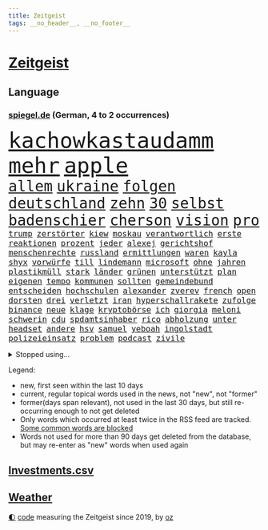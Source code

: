 ```yaml
---
title: Zeitgeist
tags: __no_header__, __no_footer__
---
```


# [Zeitgeist](https://oliz.io/zeitgeist/)

## Language

<h3><a href="https://www.spiegel.de" target="_blank">spiegel.de</a> (German, 4 to 2 occurrences)</h3>
<p style="font-family:monospace">
<span style="font-size:32pt"><a href="news_links.html#kachowkastaudamm" class="new">kachowkastaudamm</a></span>
<span style="font-size:32pt"><a href="news_links.html#mehr" class="current">mehr</a></span>
<span style="font-size:32pt"><a href="news_links.html#apple" class="current">apple</a></span>
<br>
<span style="font-size:22pt"><a href="news_links.html#allem" class="current">allem</a></span>
<span style="font-size:22pt"><a href="news_links.html#ukraine" class="current">ukraine</a></span>
<span style="font-size:22pt"><a href="news_links.html#folgen" class="current">folgen</a></span>
<span style="font-size:22pt"><a href="news_links.html#deutschland" class="current">deutschland</a></span>
<span style="font-size:22pt"><a href="news_links.html#zehn" class="current">zehn</a></span>
<span style="font-size:22pt"><a href="news_links.html#30" class="current">30</a></span>
<span style="font-size:22pt"><a href="news_links.html#selbst" class="current">selbst</a></span>
<span style="font-size:22pt"><a href="news_links.html#badenschier" class="new">badenschier</a></span>
<span style="font-size:22pt"><a href="news_links.html#cherson" class="current">cherson</a></span>
<span style="font-size:22pt"><a href="news_links.html#vision" class="current">vision</a></span>
<span style="font-size:22pt"><a href="news_links.html#pro" class="current">pro</a></span>
<br>
<span style="font-size:12pt"><a href="news_links.html#trump" class="current">trump</a></span>
<span style="font-size:12pt"><a href="news_links.html#zerstörter" class="new">zerstörter</a></span>
<span style="font-size:12pt"><a href="news_links.html#kiew" class="current">kiew</a></span>
<span style="font-size:12pt"><a href="news_links.html#moskau" class="current">moskau</a></span>
<span style="font-size:12pt"><a href="news_links.html#verantwortlich" class="current">verantwortlich</a></span>
<span style="font-size:12pt"><a href="news_links.html#erste" class="current">erste</a></span>
<span style="font-size:12pt"><a href="news_links.html#reaktionen" class="current">reaktionen</a></span>
<span style="font-size:12pt"><a href="news_links.html#prozent" class="current">prozent</a></span>
<span style="font-size:12pt"><a href="news_links.html#jeder" class="current">jeder</a></span>
<span style="font-size:12pt"><a href="news_links.html#alexej" class="current">alexej</a></span>
<span style="font-size:12pt"><a href="news_links.html#gerichtshof" class="current">gerichtshof</a></span>
<span style="font-size:12pt"><a href="news_links.html#menschenrechte" class="current">menschenrechte</a></span>
<span style="font-size:12pt"><a href="news_links.html#russland" class="current">russland</a></span>
<span style="font-size:12pt"><a href="news_links.html#ermittlungen" class="current">ermittlungen</a></span>
<span style="font-size:12pt"><a href="news_links.html#waren" class="current">waren</a></span>
<span style="font-size:12pt"><a href="news_links.html#kayla" class="new">kayla</a></span>
<span style="font-size:12pt"><a href="news_links.html#shyx" class="new">shyx</a></span>
<span style="font-size:12pt"><a href="news_links.html#vorwürfe" class="current">vorwürfe</a></span>
<span style="font-size:12pt"><a href="news_links.html#till" class="current">till</a></span>
<span style="font-size:12pt"><a href="news_links.html#lindemann" class="new">lindemann</a></span>
<span style="font-size:12pt"><a href="news_links.html#microsoft" class="current">microsoft</a></span>
<span style="font-size:12pt"><a href="news_links.html#ohne" class="current">ohne</a></span>
<span style="font-size:12pt"><a href="news_links.html#jahren" class="current">jahren</a></span>
<span style="font-size:12pt"><a href="news_links.html#plastikmüll" class="current">plastikmüll</a></span>
<span style="font-size:12pt"><a href="news_links.html#stark" class="current">stark</a></span>
<span style="font-size:12pt"><a href="news_links.html#länder" class="current">länder</a></span>
<span style="font-size:12pt"><a href="news_links.html#grünen" class="current">grünen</a></span>
<span style="font-size:12pt"><a href="news_links.html#unterstützt" class="current">unterstützt</a></span>
<span style="font-size:12pt"><a href="news_links.html#plan" class="current">plan</a></span>
<span style="font-size:12pt"><a href="news_links.html#eigenen" class="current">eigenen</a></span>
<span style="font-size:12pt"><a href="news_links.html#tempo" class="current">tempo</a></span>
<span style="font-size:12pt"><a href="news_links.html#kommunen" class="current">kommunen</a></span>
<span style="font-size:12pt"><a href="news_links.html#sollten" class="current">sollten</a></span>
<span style="font-size:12pt"><a href="news_links.html#gemeindebund" class="current">gemeindebund</a></span>
<span style="font-size:12pt"><a href="news_links.html#entscheiden" class="current">entscheiden</a></span>
<span style="font-size:12pt"><a href="news_links.html#hochschulen" class="current">hochschulen</a></span>
<span style="font-size:12pt"><a href="news_links.html#alexander" class="current">alexander</a></span>
<span style="font-size:12pt"><a href="news_links.html#zverev" class="current">zverev</a></span>
<span style="font-size:12pt"><a href="news_links.html#french" class="current">french</a></span>
<span style="font-size:12pt"><a href="news_links.html#open" class="current">open</a></span>
<span style="font-size:12pt"><a href="news_links.html#dorsten" class="current">dorsten</a></span>
<span style="font-size:12pt"><a href="news_links.html#drei" class="current">drei</a></span>
<span style="font-size:12pt"><a href="news_links.html#verletzt" class="current">verletzt</a></span>
<span style="font-size:12pt"><a href="news_links.html#iran" class="current">iran</a></span>
<span style="font-size:12pt"><a href="news_links.html#hyperschallrakete" class="current">hyperschallrakete</a></span>
<span style="font-size:12pt"><a href="news_links.html#zufolge" class="current">zufolge</a></span>
<span style="font-size:12pt"><a href="news_links.html#binance" class="new">binance</a></span>
<span style="font-size:12pt"><a href="news_links.html#neue" class="current">neue</a></span>
<span style="font-size:12pt"><a href="news_links.html#klage" class="current">klage</a></span>
<span style="font-size:12pt"><a href="news_links.html#kryptobörse" class="new">kryptobörse</a></span>
<span style="font-size:12pt"><a href="news_links.html#ich" class="current">ich</a></span>
<span style="font-size:12pt"><a href="news_links.html#giorgia" class="current">giorgia</a></span>
<span style="font-size:12pt"><a href="news_links.html#meloni" class="current">meloni</a></span>
<span style="font-size:12pt"><a href="news_links.html#schwerin" class="new">schwerin</a></span>
<span style="font-size:12pt"><a href="news_links.html#cdu" class="current">cdu</a></span>
<span style="font-size:12pt"><a href="news_links.html#spdamtsinhaber" class="new">spdamtsinhaber</a></span>
<span style="font-size:12pt"><a href="news_links.html#rico" class="new">rico</a></span>
<span style="font-size:12pt"><a href="news_links.html#abholzung" class="new">abholzung</a></span>
<span style="font-size:12pt"><a href="news_links.html#unter" class="current">unter</a></span>
<span style="font-size:12pt"><a href="news_links.html#headset" class="new">headset</a></span>
<span style="font-size:12pt"><a href="news_links.html#andere" class="current">andere</a></span>
<span style="font-size:12pt"><a href="news_links.html#hsv" class="current">hsv</a></span>
<span style="font-size:12pt"><a href="news_links.html#samuel" class="current">samuel</a></span>
<span style="font-size:12pt"><a href="news_links.html#yeboah" class="current">yeboah</a></span>
<span style="font-size:12pt"><a href="news_links.html#ingolstadt" class="current">ingolstadt</a></span>
<span style="font-size:12pt"><a href="news_links.html#polizeieinsatz" class="current">polizeieinsatz</a></span>
<span style="font-size:12pt"><a href="news_links.html#problem" class="current">problem</a></span>
<span style="font-size:12pt"><a href="news_links.html#podcast" class="current">podcast</a></span>
<span style="font-size:12pt"><a href="news_links.html#zivile" class="current">zivile</a></span>
</p>
<details>
<summary>Stopped using...</summary>
<p class="former" style="font-size:12pt">
lieber(958) behandelt(957) körper(957) drosten(956) internet(956) tom(956) verstehen(956) eindruck(955) kurzem(955) sogenannte(954) wechseln(954) bayerns(953) carsten(953) riss(953) standort(953) steigenden(953) tausend(953) tiktok(953) unbekannten(953) begründung(952) berichterstattung(952) elfmeter(952) historiker(952) rtl(952) schicksal(952) unmut(952) vorliegt(952) alpen(951) badenwürttembergs(951) bmw(951) christine(951) david(951) engagement(951) gesunken(951) gründer(951) höchste(951) hört(951) jüngste(951) nominiert(951) bahnhof(950) erwägt(950) gutachten(950) haftstrafe(950) times(950) verhängen(950) verändert(950) erfahren(949) erfahrung(949) falsch(949) gegenteil(949) maske(949) mitglied(949) spdpolitiker(949) überlebte(949) elektroauto(948) gestrichen(948) lebte(948) moderne(948) positiv(948) rückt(948) stets(948) strengere(948) weitet(948) ermöglichen(947) ifoinstitut(947) möglichst(947) problemen(947) präsentieren(947) schauspielerin(947) spekuliert(947) tötet(947) you(947) babys(946) for(946) infektion(946) lars(946) 43(945) amnesty(945) deswegen(945) kaputt(945) roman(945) sprach(945) täglich(945) tödlichen(945) umsatz(945) abstimmen(944) enthüllt(944) fußballer(944) missbraucht(944) schaltet(944) schottland(944) verena(944) zugelassen(944) ärgert(944) ökonom(944) freut(943) fußballprofi(943) geldstrafe(943) sinnvoll(943) tokio(943) vorsprung(943) einreisen(942) konflikte(942) milliarde(942) reporter(942) still(942) trafen(942) appell(941) australische(941) reiste(941) unbedingt(941) bewegen(940) i(940) körperverletzung(940) marke(940) 3000(939) kontakte(939) mieten(938) offiziellen(938) pflanzen(938) entsetzen(937) einnahmen(936) abgebrochen(935) berät(935) genauso(934) option(934) pünktlich(934) rollt(934) empfängt(933) spiegelumfrage(933) steckte(933) steffen(931) gemeinsame(930) hoffnungen(930) parallelen(930) ähnlich(930) schneider(929) unzufrieden(928) damals(927) katholischen(927) richard(926) landesweit(925) wind(925) größere(924) projekte(924) sitzung(924) gehörte(922) bremsen(921) nieder(919) abhängig(918) 91(914) staatlichen(912) überfall(910) empfangen(908) startup(900) abschluss(889) berichtete(863) räumte(847) cent(846) höheres(843) langjährige(840) konfrontation(839) belästigung(826) zusammenbruch(810) kleinstadt(809) josef(806) verantwortliche(796) unis(767) gewalttat(762) notenbank(721) kontinent(718) felix(713) drohende(711) flohen(705) tricks(698) fotografen(694) belastung(691) zerstörte(690) zugestimmt(670) brücken(668) bedankt(667) gesund(658) superstars(656) komitee(654) 120(653) jenseits(640) alternative(637) zurückziehen(630) moderner(627) tabellenführer(625) universität(618) illegaler(612) preiserhöhungen(610) pauli(608) telefoniert(606) vorteil(605) söders(603) großbank(593) militärmanöver(592) mehrfamilienhaus(590) minus(587) bettina(586) direkte(578) gewachsen(576) strackzimmermann(576) magazin(572) studenten(571) spürbar(569) ampelparteien(565) inklusive(564) fahndet(553) donbass(551) vorbereitungen(547) vorgesehen(543) gesteckt(535) guterres(535) motive(529) loch(528) diskussionen(526) kretschmann(525) angekündigte(523) verabschieden(523) zustimmung(523) lehrerinnen(521) teuerung(519) öffentlichrechtlichen(519) verteuert(515) marieagnes(513) bat(509) bundesinnenministerin(508) stuhl(500) verpflichtung(500) passierte(494) verschwinden(494) gerichte(490) wettkampf(486) krebs(484) damalige(478) geschenk(477) afrikanischen(476) filmemacher(476) verbessern(476) journalismus(473) tempolimit(473) geiselnahme(472) überzeugung(470) stuttgarter(463) versteckte(463) reichweite(461) sitz(459) geplanter(452) don(449) dreharbeiten(442) first(442) pannen(442) verschwörung(442) vorab(442) gefolgt(440) dubiosen(439) sanktioniert(439) ankommt(438) sklaverei(438) betrieben(436) messerangriff(429) invasoren(423) iranische(422) bewusst(421) koch(420) modernen(420) ten(414) ergab(412) abgrund(408) erlauben(408) g20(408) talent(408) suchten(407) fußballerinnen(406) austria(396) großmutter(396) inside(396) beliebtesten(395) hammer(386) franken(384) verspätung(382) gepäck(376) prominenten(374) würdigt(373) hitze(372) dinner(364) einstecken(364) 80000(362) budapest(359) steuerzahler(359) verklagen(357) elisabeth(356) sinne(356) save(352) royale(351) ausbauen(349) oklahoma(349) 21jähriger(348) galten(348) stockholm(348) anwältin(346) andrew(344) grundschule(344) 86(342) camilla(342) massenproteste(341) update(340) mitgeteilt(339) notaufnahme(339) tempel(339) olympischen(337) nationale(335) alzheimer(333) persönlicher(333) plädieren(333) tvinterview(333) wohnmobil(333) zuwanderung(332) verunglückten(331) angehörigen(330) bruno(328) gelöscht(328) fehlstart(326) finde(326) erobern(325) dokumentation(324) verspottet(324) dramatische(323) image(323) revolutionieren(323) tasche(320) bruttoinlandsprodukt(319) heißer(319) us(318) erlegen(317) berlinneukölln(315) großeltern(314) davis(313) fehlenden(312) namens(312) ungerecht(312) wissenschaft(312) fasst(310) legal(309) oslo(309) starkwatzinger(309) einschlag(308) jubeln(308) ähnlichen(308) aufgaben(305) eukommissar(304) freigabe(304) klimaschützer(304) überlegt(304) scheiterten(301) etlichen(299) 2008(297) linien(294) scheiden(294) überlastet(294) daneben(292) diana(292) fuchs(290) nebenwirkungen(288) neukölln(288) fahrerin(286) bürgergeld(284) hetze(283) hinrichtung(283) einziges(282) demonstration(281) marvin(281) flüsse(280) vereinbarten(280) tücken(279) raketenangriffen(278) ticketpreise(276) wunderbar(272) elefanten(271) herunter(269) jackson(264) verurteilter(264) bedauert(263) angler(261) überreste(260) kündigung(259) stephan(259) durant(255) ernährung(255) zutritt(255) erzielte(254) interessierte(254) unionsfraktion(254) beschwert(253) feierten(253) durchgang(252) moralische(252) freigegeben(249) durchaus(246) monika(245) johan(244) nutzern(244) informierte(243) rügt(243) stützt(241) beherrscht(240) wasserversorgung(240) wohnraum(240) krone(239) angesehen(238) caroline(238) oregon(237) finanzkrise(236) beobachter(235) hessischen(235) kurswechsel(235) phoenix(235) fortschritte(234) lkwfahrer(233) schwächt(233) commerzbank(232) wählt(232) neymar(231) verfängt(231) zimmer(229) symbole(228) beihilfe(226) benennen(226) houston(226) morgan(226) persönlichen(226) opel(225) eingezogen(223) grundschulen(222) männliche(222) raketenangriffe(222) tunesien(222) zielt(222) katze(219) umfassend(219) 3500(218) bnd(218) freundschaft(218) weltbank(218) belege(216) machtlos(216) zusammengestoßen(216) abgewählt(215) koblenz(215) nordkoreas(215) stießen(214) pjöngjang(213) anerkannt(212) hugh(212) abgeordnetenhaus(211) auszahlung(210) indonesien(210) drehbücher(208) regierenden(208) lehrkräftemangel(206) alice(204) fördert(204) passagieren(204) cyberangriff(203) p(203) designierte(202) großereignis(202) autorinnen(201) tottenham(200) beantragen(199) diversität(199) ausreise(198) gwyneth(198) paltrow(198) jeremy(197) orden(197) armin(196) interessieren(195) palmer(195) sowohl(194) mitarbeitern(193) doping(192) fdpverkehrsminister(191) psychisch(191) spion(191) kritisierten(190) milliardenverlust(190) tübingen(190) ausgemacht(187) sms(187) bowie(186) schossen(186) wohnungsnot(186) unerlaubt(185) verfehlte(185) redet(182) schmecken(182) abbauen(180) serbische(180) usamerikanerin(180) erlebnisse(178) group(177) infantino(177) basf(176) lauter(174) regimekritiker(174) entzweit(172) monatelangen(172) insider(171) eingestuft(170) interviews(170) nutzerinnen(170) singen(170) hilfslieferungen(169) infos(169) landesweiten(169) gewöhnt(168) server(168) engere(167) gianni(167) klimakleber(167) gottes(166) kritikern(166) quarterback(166) güterzug(165) affen(163) vorbereitung(163) 2009(162) ungewöhnliches(162) wirklichkeit(162) jong(161) un(161) schieflage(160) supermarkt(160) ubahn(160) absolut(159) naturschützer(159) münzen(158) rentnerin(158) legten(157) traut(157) tvserie(157) anstrengend(156) erwähnt(156) gekündigt(156) ausbleibende(155) hinnehmen(155) 16jährige(154) belgier(154) kleinsten(153) munitionsbeschaffung(153) ähnlicher(152) 26jähriger(151) anzugreifen(151) bedauern(151) gerüchten(151) preisbremsen(151) fynn(150) informieren(150) kliemann(150) lehrern(150) missbrauchte(150) trieb(150) umziehen(149) weißes(149) kandidieren(148) leblos(148) perfekten(148) autobahnbau(147) brettspiele(147) hassen(147) sprint(147) abschwächen(146) euabgeordnete(146) jva(146) sportlerinnen(146) geiseln(144) gigantische(144) heimische(144) uwe(144) kopiert(143) pionier(143) vergab(143) voraussetzung(143) naher(142) csupolitiker(141) feldern(141) schlapp(141) sprengsatz(141) todesliste(141) woke(141) einwanderer(140) entgleist(140) todesursache(140) traditionellen(140) waffenhilfe(140) weinen(140) gerüstet(139) hungern(139) umzug(139) veränderte(139) gelder(138) kronzeugen(138) ignorieren(137) staatsgebiet(136) afdpolitikerin(135) googles(135) kredit(135) nachteile(135) nannte(135) opa(134) ressourcen(134) bestsellerautorin(133) emotionale(133) nachbarländern(133) vorfälle(133) üppig(133) amtsantritt(132) bibel(132) geheimnisse(132) a38(131) indizien(131) passanten(130) geldbuße(128) normale(128) abendessen(127) aufwind(127) chinese(127) flüchtig(127) kommentierte(127) möglichem(127) verfolgten(127) verleger(127) aufträgen(126) geldgeber(126) bad(125) markle(125) zweck(124) feministischer(123) hundebesitzer(123) knappheit(123) sprüche(123) süditalien(123) temperatur(123) umweltministerin(123) ertragen(122) flensburg(122) gelesen(122) nervt(121) plätzen(121) baute(120) jp(120) wayne(120) vorwerfen(118) übers(118) liebt(117) republic(117) streitereien(117) ebike(116) financial(116) geschäften(116) isst(116) jene(116) ostern(116) umweltschutz(116) ma(115) american(114) bundesligisten(114) entsprechenden(114) offline(114) südsudan(114) kassierte(113) zwang(113) ausweisung(112) chatbot(112) dopingfall(112) geo(112) messe(112) queensland(112) befasst(111) gekippt(111) 52(110) baden(110) geldtransporter(110) befördert(109) antonio(108) marin(108) medienbranche(108) polizeiangaben(108) steigert(108) stieß(108) akt(107) bundesbildungsministerin(106) religiösen(106) bergab(105) deklassiert(105) lagerfeld(105) monden(105) pflegen(105) ambitionen(104) beschleunigt(104) sanken(104) vermittlerrolle(104) begreifen(103) ländlichen(103) skulptur(103) bundesweiten(102) coronawarnapp(102) landtagswahl(102) besprechen(101) verlangte(101) manipulationen(100) vonovia(100) wahrscheinlichkeit(100) anzeigen(99) auffälligen(99) auszeit(99) felipe(99) kleinere(99) traurig(99) antike(98) läuferinnen(98) rezensentin(98) 18000(97) gekrönt(97) neapel(97) regierungsparteien(97) erforschen(96) italienisches(96) parteiaustritt(96) seltenen(96) skipper(96) tarifverhandlungen(96) vierjährigen(96) bestrafen(95) generalstaatsanwältin(95) schult(95) unruhe(95) häftlingen(94) 51(93) bauarbeiten(93) generäle(93) hinterbliebenen(93) vertritt(93) brokstedt(92) geschäftszahlen(92) siedlung(92) story(92) verzögerung(92) fachteam(91) ibrahim(91) kürt(91) schulklassen(91) stange(91) stärkt(91) zweifacher(91) 35jährige(90) ausspähen(90) elch(90) gestehen(90) hausbrand(90) philippe(90) verliebt(90) academy(89) desinfektionsmittel(89) leidwesen(89) säugling(89) unfallursache(89) asylverfahren(88) influencer(88) sehbehinderte(88) tourist(88) berührung(87) förster(87) leerer(87) mittelfeldstar(87) notfalleinsatz(87) stasi(87) verwechseln(87) zuschüsse(87) coup(86) einzigartig(86) euren(86) freiberg(86) geschlechtsverkehr(86) klubführung(86) lieferte(86) miniatur(86) mitglieds(86) music(86) wassermassen(86) weltmeisterin(86) wertvollste(86) affären(85) metro(85) pharmakonzern(85) suns(85) taumelt(85) universum(85) wahlkampfspenden(85) achtzig(84) amtszeiten(84) befürworter(84) good(84) sed(84) toll(84) weltklasse(84) aufgerüstet(83) briefkasten(83) hitzewelle(83) landesgrenzen(83) menschliche(83) reddit(83) resnikow(83) schwärmen(83) spdspitzenkandidatin(83) élysée(83) anrufe(82) epoche(82) kontrollierten(82) popsuperstar(82) überaus(82) ausgewiesen(81) deklassierte(81) leichtathletik(81) merklich(81) preisverleihung(81) schüchtern(81) spitzenkandidat(81) trunkenheit(81) 75000(80) arbeitskampf(80) feiernde(80) flugobjekte(80) potenzial(80) schlappe(80) zellen(80) zugesagte(80) 1998(79) autobahnausbau(79) halbschwester(79) rückzugsort(79) wirbelstürme(79) affleck(78) carlson(78) hundekot(78) insidern(78) kurznachrichten(78) randalierer(78) rührt(78) tucker(78) arbeitgeberverband(77) bahnübergang(77) erwecken(77) initiativen(77) kaufmann(77) konkreten(77) sofortigen(77) tarifabschluss(77) faust(76) gestohlene(76) herbe(76) mund(76) vergnügungspark(76) wohngebiete(76) nairobi(75) saniert(75) afrikanische(74) ausgelobt(74) eilig(74) eishockey(74) geborene(74) rio(74) schanelec(74) schulranzen(74) staatenbündnis(74) würmer(74) damaskus(73) entlohnt(73) sitzenden(73) ssc(73) athletinnen(72) blüht(72) flugplatz(72) manipulieren(72) regelt(72) slowenien(72) university(72) warburgbank(72) fähre(71) golfer(71) kabel(71) karlsruher(71) ostdeutschen(71) aufzeichnungen(70) dasselbe(70) equal(70) ernsten(70) industrieproduktion(70) krankheitsbedingt(70) legalisierung(70) pay(70) platzieren(70) schrank(70) sean(70) tabellenspitze(70) verlegen(70) ajay(69) ausweitung(69) banga(69) friedensbewegung(69) influencerinnen(69) konkreter(69) lasst(69) pflegeversicherung(69) aufkommen(68) beliebtes(68) duisburg(68) entspricht(68) neunte(68) passend(68) römisches(68) spdzentrale(68) verwandeln(68) waffenmesse(68) zurückgeschickt(68) abbrechen(67) baltimore(67) erpressung(67) gewartet(67) klarem(67) schwacher(67) wirtschaftsleistung(67) 12000(66) feaser(66) industrien(66) klimagruppe(66) sheeran(66) transformation(66) verzehrverbot(66) auswärts(65) bein(65) bock(65) date(65) it(65) leuchten(65) messerattacken(65) pistolen(65) usbundesgericht(65) altkanzler(64) verwandlung(64) wörter(64) milliardenschwere(63) sascha(63) zeug(63) gleichmäßig(62) hausmeister(62) saisonstart(62) schlussphase(62) schulweg(62) usbundesstaats(62) zerstreiten(62) bier(61) datensätze(61) fantastisch(61) kommunistische(61) scheibe(61) delikatesse(60) radsporttalent(60) steinzeit(60) tiberi(60) älteren(60) bezieht(59) brjansk(59) immobilieneigentümer(59) nahverkehrs(59) therapiesitzung(59) buchmesse(58) dieselautos(58) eishockeyprofi(58) kontrollverlust(58) messengerdienst(58) molotowcocktails(58) nora(58) rückerstattungen(58) spektakulärer(58) topstars(58) bürgermeisters(57) ermahnt(57) goretzka(57) musikalisch(57) säule(57) überweisung(57) bahnreisende(56) batterieantrieb(56) bestanden(56) jakob(56) kw(56) mädchenschulen(56) qualifying(56) sprengungen(56) sprintrennen(56) vermischt(56) coronajahren(55) dna(55) erschießen(55) mobil(55) terrorakt(55) verstößen(55) vertuscht(55) wehrmacht(55) besorgnis(54) fehlentscheidungen(54) gegenwind(54) kiste(54) prekär(54) rüstungsproduktion(54) statistiken(54) ungebrochen(54) vermögenswerte(54) empfänger(53) erzbischof(53) faszinierend(53) kletterten(53) periode(53) personalentscheidung(53) portal(53) wanderer(53) aktueller(52) breiter(52) tickt(52) aufwendige(51) einspruch(51) zufriedenheit(51) 44jähriger(50) hauseigentümer(50) nio(50) algenteppich(49) beides(49) bundesligist(49) deutliches(49) hakenkreuze(49) maja(49) nominierung(49) professionelle(49) single(49) 25jähriger(48) duschen(48) f(48) jehovas(48) mails(48) regimegegner(48) trotzte(48) vergiftungsfälle(48) voice(48) ecuadors(47) jpmorgan(47) straflager(47) 800000(46) beschlagnahmung(46) geliehen(46) j(46) krisenbank(46) landeschef(46) ticket(46) 84(45) begeisterung(45) glücksfall(45) honduras(45) magazins(45) riskieren(45) unrealistisch(45) ärgern(45) challenges(44) prinzip(44) robin(44) spalten(44) säen(44) personenschutz(43) regenjacke(43) revolver(43) schleuser(43) sultan(43) thron(43) unschuldig(43) yoon(43) elternkolumne(42) afdstimmen(41) angeprangert(41) bankenkrise(41) bankenturbulenzen(41) birgit(41) bleibende(41) bundestags(41) klingelt(41) menschenhandel(41) versorgungslage(41) webber(41) behaupten(40) fasten(40) schäferhund(40) usbc(40) augenzeugen(39) australischer(39) eigenem(39) juwelier(39) juweliergeschäft(39) abschottung(38) angehalten(38) lehrstück(38) miterfinder(38) national(38) schottischen(38) sturmgewehre(38) versagens(38) weltbevölkerung(38) astronomen(37) ausgezeichnete(37) differenzen(37) eier(37) flink(37) gattin(37) makel(37) referendum(37) waffenbehörde(37) alibabagründer(36) drohte(36) kandidatenlisten(36) kürzertreten(36) monarch(36) ökosysteme(36) adhs(35) fahrscheins(35) festgefahrenen(35) files(35) fundstücke(35) liberaler(35) lustiger(35) oscarpreisträgerin(35) sommerzeit(35) sorgerecht(35) unerlaubten(35) agentur(34) amok(34) anthropologe(34) davidstatue(34) kontakten(34) probiert(34) sanna(34) schulleiterin(34) anonymer(33) bieter(33) erkannte(33) fläche(33) geklappt(33) kommunisten(33) uswahl(33) ernsthafte(32) geldautomatensprenger(32) internes(32) juror(32) klimaschutzgesetzes(32) koalitionsvertrag(32) fühle(31) musikvideos(31) nationalist(31) pflegebranche(31) senden(31) aufgeladen(30) dieselaffäre(30) gesundheitlichen(30) stuckradbarre(30) angibt(29) experiment(29) gefürchtet(29) grönland(29) staatsbankett(29) tübingens(29) absolute(28) disneykonzern(28) drogenkonsum(28) filesrecherche(28) imperialismus(28) schenken(28) sklavenarbeit(28) umgesiedelt(28) unterbricht(28) aufarbeiten(27) berührt(27) exministerpräsident(27) kinderärzte(27) npr(27) parkinson(27) usamerikanische(27) victor(27) bundesstaates(26) chicago(26) funkstille(26) horrorszenario(26) mindert(26) mothers(26) ü50(26) ’ndrangheta(26) erzwungen(25) horror(25) krankschreibung(25) reichtum(25) sonnenschutz(25) umtriebe(25) verfügen(25) bürgerkriegs(24) humanitären(24) sensationen(24) skandalbank(24) söldner(24) uranus(24) anspruchsvoll(23) bundestagsuntersuchungsausschuss(23) durcheinanderbringen(23) einfuhren(23) matt(23) schachwm(23) tanken(23) wunsiedel(23) zehnjährigen(23) abzubrechen(22) exzellente(22) radiosender(22) sprengmeister(22) tiefstand(22) wiederholten(22) bandengewalt(21) bespitzeln(21) erschrecken(21) geldautomaten(21) kämen(21) lebenstraum(21) medikament(21) plans(21) semester(21) dreist(20) gefängnisstrafen(20) netzwerke(20) tvrechte(20) vorräte(20) einfuhr(19) entzaubert(19) fußballmeisterschaft(19) jamie(19) mathias(19) spitzenkandidaten(19) zuneigung(19) cut(18) mach(18) stromschlag(18) craig(17) derartigen(17) explodierte(17) monatlich(17) snooker(17) starship(17) tennisprofis(17) brauer(16) preisgeld(16) scherzt(16) solarenergie(16) verlorenem(16) überschatten(16) delegierten(15) manipulationsskandal(15) nachbarstaaten(15) umwälzen(15) vereinfacht(15) aß(14) behauptungen(14) bundesgesundheitsminister(14) cumexgeschäften(14) mantel(14) neuordnung(14) schief(14) seekarten(14) wildblumen(14) yoga(14) andalusien(13) pflastersteine(13) schmerzmittel(13) titelseite(13) versteckt(13) aufgerollt(12) champagner(12) einberufung(12) serien(12) traurige(12) zollitsch(12) abbey(11) adler(11) barbara(11) beraterin(11) ereignis(11) feuerpause(11) heiztechnik(11) innenpolitische(11) probe(11) promille(11) trinke(11) tvmoderator(11) westminster(11)
</p>
</details>
<p>Legend:
<ul>
<li><span class="new">new</span>, first seen within the last 10 days</li>
<li><span class="current">current</span>, regular topical words used in the news, not "new", not "former"</li>
<li><span class="former">former(days span relevant)</span>, not used in the last 30 days, but still re-occurring enough to not get deleted</li>
<li>Only words which occurred at least twice in the RSS feed are tracked. <a href="language/filters.py">Some common words are blocked</a></li>
<li>Words not used for more than 90 days get deleted from the database, but may re-enter as "new" words when used again</li>
</ul>
</p>

## [Investments](investments.html)[.csv](investments.csv)

## [Weather](weather.html)

<footer>
<a href="javascript:toggleTheme()" class="nav">🌓</a>
<a href="https://github.com/ooz/zeitgeist">code</a> measuring the Zeitgeist since 2019, by <a href="https://oliz.io">oz</a>
</footer>
